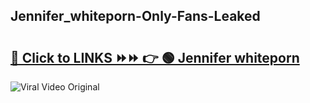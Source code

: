 
 ## Jennifer_whiteporn-Only-Fans-Leaked

# <h2><a href="https://clipsfans.com/Jennifer_whiteporn&ref=git">🔗 Click to LINKS ⏩⏩ 👉 🟢 Jennifer whiteporn </a></h2>

<a href="https://clipsfans.com/Jennifer_whiteporn&ref=git" rel="nofollow" data-target="animated-image.originalLink"><img src="https://i.ibb.co.com/xMMVF88/686577567.gif" alt="Viral Video Original" style="max-width: 100%; display: inline-block;" data-target="animated-image.originalImage"></a>
